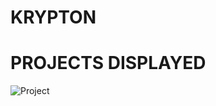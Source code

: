# KRYPTON
# PROJECTS DISPLAYED
![Project](https://rare-gallery.com/mocahbig/78021-Assetto-Corsa-Competizione-4k-Ultra-HD-Wallpaper.jpg)
